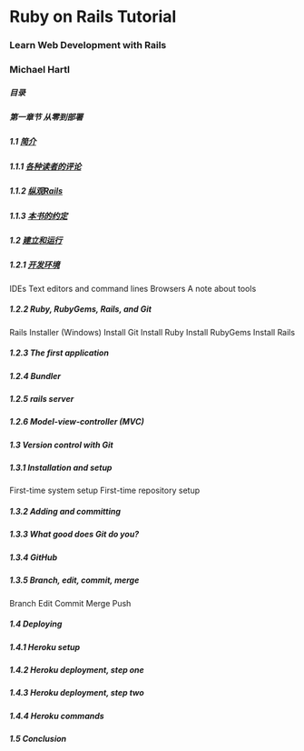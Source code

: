 # Ruby on Rails Tutorial  #
### Learn Web Development with Rails  ###
### Michael Hartl  ###

##### 目录
##### 第一章节 从零到部署

##### 1.1 [简介]()
#####    1.1.1 [各种读者的评论]()
#####    1.1.2 [纵观Rails]()
#####    1.1.3 [本书的约定]()
##### 1.2  [建立和运行]()
#####    1.2.1 [开发环境]()
IDEs
Text editors and command lines
Browsers
A note about tools
##### 1.2.2 Ruby, RubyGems, Rails, and Git
Rails Installer (Windows)
Install Git
Install Ruby
Install RubyGems
Install Rails
##### 1.2.3 The first application
##### 1.2.4 Bundler
##### 1.2.5 rails server
##### 1.2.6 Model-view-controller (MVC)
##### 1.3 Version control with Git
##### 1.3.1 Installation and setup
First-time system setup
First-time repository setup
##### 1.3.2 Adding and committing
##### 1.3.3 What good does Git do you?
##### 1.3.4 GitHub
##### 1.3.5 Branch, edit, commit, merge
Branch
Edit
Commit
Merge
Push
##### 1.4 Deploying
##### 1.4.1 Heroku setup
##### 1.4.2 Heroku deployment, step one
##### 1.4.3 Heroku deployment, step two
##### 1.4.4 Heroku commands
##### 1.5 Conclusion
